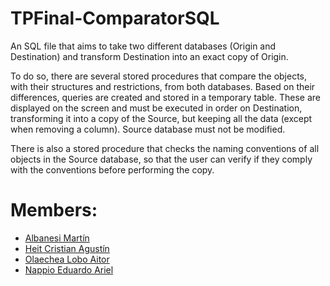 # TPFinal-ComparatorSQL
An SQL file that aims to take two different databases (Origin and Destination) and transform Destination into an exact copy of Origin.

To do so, there are several stored procedures that compare the objects, with their structures and restrictions, from both databases. Based on their differences, queries are created and stored in a temporary table. These are displayed on the screen and must be executed in order on Destination, transforming it into a copy of the Source, but keeping all the data (except when removing a column). 
Source database must not be modified.

There is also a stored procedure that checks the naming conventions of all objects in the Source database, so that the user can verify if they comply with the conventions before performing the copy.

# Members:
* [Albanesi Martín](https://github.com/MartinAlbanesi)
* [Heit Cristian Agustín](https://github.com/devheitt)
* [Olaechea Lobo Aitor](https://github.com/aitorLob0)
* [Nappio Eduardo Ariel ](https://github.com/ArielNappio)
